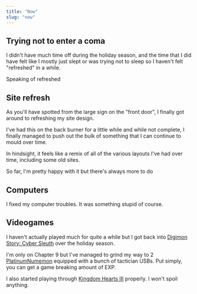 ```yaml
---
title: "Now"
slug: "now"
---
```


## Trying not to enter a coma

I didn't have much time off during the holiday season, and the time that I did have felt like I mostly just slept or was trying not to sleep so I haven't felt "refreshed" in a while.

Speaking of refreshed

## Site refresh

As you'll have spotted from the large sign on the "front door", I finally got around to refreshing my site design.

I've had this on the back burner for a little while and while not complete, I finally managed to push out the bulk of something that I can continue to mould over time.

In hindsight, it feels like a remix of all of the various layouts I've had over time, including some old sites.

So far, I'm pretty happy with it but there's always more to do

## Computers

I fixed my computer troubles. It was something stupid of course.

## Videogames

I haven't actually played much for quite a while but I got back into [Digimon Story: Cyber Sleuth](https://en.wikipedia.org/wiki/Digimon_Story:_Cyber_Sleuth) over the holiday season.

I'm only on Chapter 9 but I've managed to grind my way to 2 [PlatinumNumemon](https://digimon.fandom.com/wiki/PlatinumNumemon) equipped with a bunch of tactician USBs. Put simply, you can get a game breaking amount of EXP.

I also started playing through [Kingdom Hearts III](https://en.wikipedia.org/wiki/Kingdom_Hearts_III) properly. I won't spoil anything.
